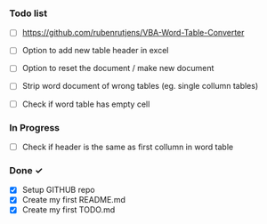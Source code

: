 ### Todo list

- [ ] https://github.com/rubenrutjens/VBA-Word-Table-Converter
- [ ] Option to add new table header in excel
- [ ] Option to reset the document / make new document
- [ ] Strip word document of wrong tables (eg. single collumn tables)
- [ ] Check if word table has empty cell


### In Progress

- [ ] Check if header is the same as first collumn in word table

### Done ✓

- [x] Setup GITHUB repo
- [x] Create my first README.md  
- [x] Create my first TODO.md  
